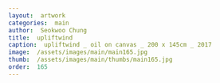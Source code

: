 ```yaml
---
layout:  artwork
categories:  main
author:  Seokwoo Chung
title:  upliftwind
caption:  upliftwind _ oil on canvas _ 200 x 145cm _ 2017
image:  /assets/images/main/main165.jpg
thumb:  /assets/images/main/thumbs/main165.jpg
order:  165
---
```

